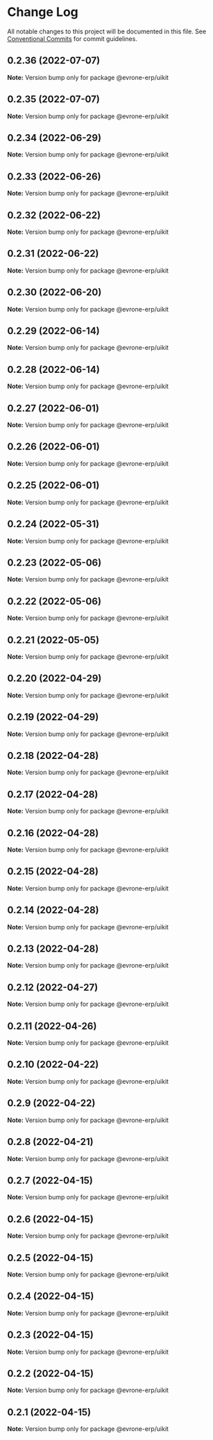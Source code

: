 # Change Log

All notable changes to this project will be documented in this file.
See [Conventional Commits](https://conventionalcommits.org) for commit guidelines.

## 0.2.36 (2022-07-07)

**Note:** Version bump only for package @evrone-erp/uikit





## 0.2.35 (2022-07-07)

**Note:** Version bump only for package @evrone-erp/uikit





## 0.2.34 (2022-06-29)

**Note:** Version bump only for package @evrone-erp/uikit





## 0.2.33 (2022-06-26)

**Note:** Version bump only for package @evrone-erp/uikit





## 0.2.32 (2022-06-22)

**Note:** Version bump only for package @evrone-erp/uikit





## 0.2.31 (2022-06-22)

**Note:** Version bump only for package @evrone-erp/uikit





## 0.2.30 (2022-06-20)

**Note:** Version bump only for package @evrone-erp/uikit





## 0.2.29 (2022-06-14)

**Note:** Version bump only for package @evrone-erp/uikit





## 0.2.28 (2022-06-14)

**Note:** Version bump only for package @evrone-erp/uikit





## 0.2.27 (2022-06-01)

**Note:** Version bump only for package @evrone-erp/uikit





## 0.2.26 (2022-06-01)

**Note:** Version bump only for package @evrone-erp/uikit





## 0.2.25 (2022-06-01)

**Note:** Version bump only for package @evrone-erp/uikit





## 0.2.24 (2022-05-31)

**Note:** Version bump only for package @evrone-erp/uikit





## 0.2.23 (2022-05-06)

**Note:** Version bump only for package @evrone-erp/uikit





## 0.2.22 (2022-05-06)

**Note:** Version bump only for package @evrone-erp/uikit





## 0.2.21 (2022-05-05)

**Note:** Version bump only for package @evrone-erp/uikit





## 0.2.20 (2022-04-29)

**Note:** Version bump only for package @evrone-erp/uikit





## 0.2.19 (2022-04-29)

**Note:** Version bump only for package @evrone-erp/uikit





## 0.2.18 (2022-04-28)

**Note:** Version bump only for package @evrone-erp/uikit





## 0.2.17 (2022-04-28)

**Note:** Version bump only for package @evrone-erp/uikit





## 0.2.16 (2022-04-28)

**Note:** Version bump only for package @evrone-erp/uikit





## 0.2.15 (2022-04-28)

**Note:** Version bump only for package @evrone-erp/uikit





## 0.2.14 (2022-04-28)

**Note:** Version bump only for package @evrone-erp/uikit





## 0.2.13 (2022-04-28)

**Note:** Version bump only for package @evrone-erp/uikit





## 0.2.12 (2022-04-27)

**Note:** Version bump only for package @evrone-erp/uikit





## 0.2.11 (2022-04-26)

**Note:** Version bump only for package @evrone-erp/uikit





## 0.2.10 (2022-04-22)

**Note:** Version bump only for package @evrone-erp/uikit





## 0.2.9 (2022-04-22)

**Note:** Version bump only for package @evrone-erp/uikit





## 0.2.8 (2022-04-21)

**Note:** Version bump only for package @evrone-erp/uikit





## 0.2.7 (2022-04-15)

**Note:** Version bump only for package @evrone-erp/uikit





## 0.2.6 (2022-04-15)

**Note:** Version bump only for package @evrone-erp/uikit





## 0.2.5 (2022-04-15)

**Note:** Version bump only for package @evrone-erp/uikit





## 0.2.4 (2022-04-15)

**Note:** Version bump only for package @evrone-erp/uikit





## 0.2.3 (2022-04-15)

**Note:** Version bump only for package @evrone-erp/uikit





## 0.2.2 (2022-04-15)

**Note:** Version bump only for package @evrone-erp/uikit





## 0.2.1 (2022-04-15)

**Note:** Version bump only for package @evrone-erp/uikit
